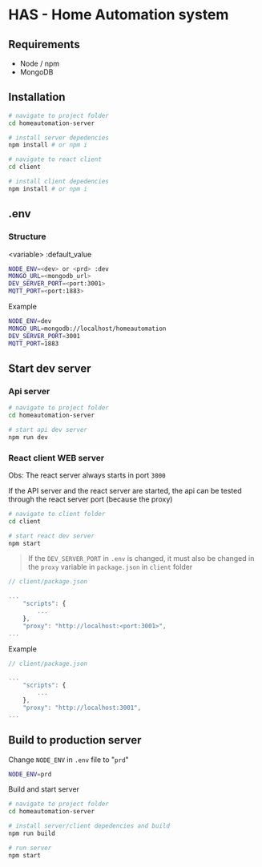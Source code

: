 
HAS - Home Automation system
=============================

## Requirements

- Node / npm
- MongoDB

## Installation

```bash
# navigate to project folder
cd homeautomation-server

# install server depedencies
npm install # or npm i

# navigate to react client
cd client

# install client depedencies
npm install # or npm i
```

## .env

### Structure

\<variable\>
\:default_value

```sh
NODE_ENV=<dev> or <prd> :dev
MONGO_URL=<mongodb_url>
DEV_SERVER_PORT=<port:3001>
MQTT_PORT=<port:1883>
```

Example

```sh
NODE_ENV=dev
MONGO_URL=mongodb://localhost/homeautomation
DEV_SERVER_PORT=3001
MQTT_PORT=1883
```

## Start dev server

### Api server

```bash
# navigate to project folder
cd homeautomation-server

# start api dev server
npm run dev
```

### React client WEB server

Obs: The react server always starts in port `3000`

If the API server and the react server are started, the api can be tested through the react server port (because the proxy)

```bash
# navigate to client folder
cd client

# start react dev server
npm start
```

> If the `DEV_SERVER_PORT` in `.env` is changed, it must also be changed in the `proxy` variable in `package.json` in `client` folder

```javascript
// client/package.json

...
    "scripts": {
        ...
    },
    "proxy": "http://localhost:<port:3001>",
...
```

Example

```javascript
// client/package.json

...
    "scripts": {
        ...
    },
    "proxy": "http://localhost:3001",
...
```

## Build to production server

Change `NODE_ENV` in `.env` file to "`prd`"

```sh
NODE_ENV=prd
```

Build and start server

```bash
# navigate to project folder
cd homeautomation-server

# install server/client depedencies and build
npm run build

# run server
npm start
```

